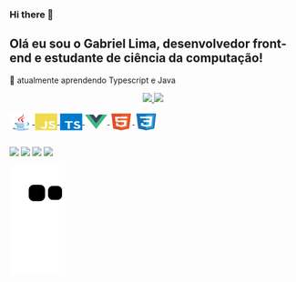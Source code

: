 ### Hi there 👋

<!--
**Rugaldromeda/Rugaldromeda** is a ✨ _special_ ✨ repository because its `README.md` (this file) appears on your GitHub profile.

Here are some ideas to get you started:

- 🔭 I’m currently working on ...
- 🌱 I’m currently learning ...
- 👯 I’m looking to collaborate on ...
- 🤔 I’m looking for help with ...
- 💬 Ask me about ...
- 📫 How to reach me: ...
- 😄 Pronouns: ...
- ⚡ Fun fact: ...
-->
## Olá eu sou o Gabriel Lima, desenvolvedor front-end e estudante de ciência da computação!

🌱 atualmente aprendendo Typescript e Java
<div align="center">
  <a href="https://github.com/Rugaldromeda">
  <img height="160em" src="https://github-readme-stats.vercel.app/api?username=Rugaldromeda&show_icons=true&theme=dracula&include_all_commits=true&count_private=true"/>
  <img height="160em" src="https://github-readme-stats.vercel.app/api/top-langs/?username=Rugaldromeda&layout=compact&langs_count=7&theme=dracula"/>
</div>
<div style="display: inline_block"><br>
  <img align="center" alt="Rugal-CSS" height="30" width="40" src="https://raw.githubusercontent.com/devicons/devicon/master/icons/java/java-original.svg">
  <img align="center" alt="Rugal-Js" height="30" width="40" src="https://raw.githubusercontent.com/devicons/devicon/master/icons/javascript/javascript-plain.svg">
  <img align="center" alt="Rugal-Ts" height="30" width="40" src="https://raw.githubusercontent.com/devicons/devicon/master/icons/typescript/typescript-plain.svg">
  <img align="center" alt="Rugal-Vue" height="30" width="40" src="https://raw.githubusercontent.com/devicons/devicon/master/icons/vuejs/vuejs-original.svg">
  <img align="center" alt="Rugal-HTML" height="30" width="40" src="https://raw.githubusercontent.com/devicons/devicon/master/icons/html5/html5-original.svg">
  <img align="center" alt="Rugal-CSS" height="30" width="40" src="https://raw.githubusercontent.com/devicons/devicon/master/icons/css3/css3-original.svg">
  
  
  <!--<img align="right" alt="Rugal-pic" height="150" style="border-radius:50px;" src="https://avatars.githubusercontent.com/u/69268986?s=400&u=0b900bca0d2056f651d8172654c28a070dc0d659&v=4">
</div> -->
  
  ##
 
<div> 
  <a href="https://www.instagram.com/gabrielrugal/" target="_blank"><img src="https://img.shields.io/badge/-Instagram-%23E4405F?style=for-the-badge&logo=instagram&logoColor=white" target="_blank"></a>
 <a href="https://twitter.com/GabrielRugallim" target="_blank"><img src="https://img.shields.io/badge/Twitter-00acee?style=for-the-badge&logo=twitter&logoColor=white" target="_blank"></a> 
  <a href = "mailto:gabrielhung8@gmail.com"><img src="https://img.shields.io/badge/-Gmail-%23333?style=for-the-badge&logo=gmail&logoColor=white" target="_blank"></a>
  <a href="https://www.linkedin.com/in/gabriel-p-lima/" target="_blank"><img src="https://img.shields.io/badge/-LinkedIn-%230077B5?style=for-the-badge&logo=linkedin&logoColor=white" target="_blank"></a> 
 
  ![Snake animation](https://github.com/rafaballerini/rafaballerini/blob/output/github-contribution-grid-snake.svg)
 
</div>
